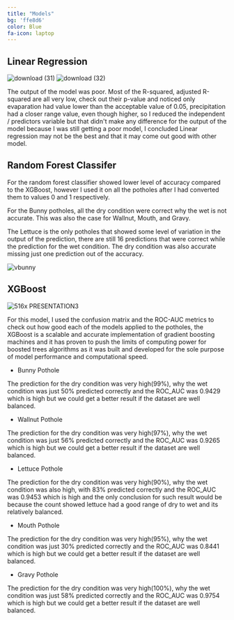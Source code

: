 ```yaml
---
title: "Models"
bg: 'ffe8d6'
color: Blue
fa-icon: laptop
---
```


## Linear Regression
![download (31)](https://user-images.githubusercontent.com/77670180/144385881-64742428-bbb8-4713-b222-33237778d9c3.png)
![download (32)](https://user-images.githubusercontent.com/77670180/144385898-0933395b-047b-4fce-a22e-4f205b4a6e77.png)

The output of the model was poor. Most of the R-squared, adjusted R-squared are all very low, check out their p-value and noticed only evaparation had value lower than the acceptable value of 0.05, precipitation had a closer range value, even though higher, so I reduced the independent / predictors variable but that didn't make any difference for the output of the model because I was still getting a poor model, I concluded Linear regression may not be the best and that it may come out good with other model. 

## Random Forest Classifer

For the random forest classifier showed lower level of accuracy compared to the XGBoost, however I used it on all the potholes after I had converted them to values 0 and 1 respectively.

For the Bunny potholes, all the dry condition were correct why the wet is not accurate. This was also the case for Wallnut, Mouth, and Gravy.

The Lettuce is the only potholes that showed some level of variation in the output of the prediction, there are still 16 predictions that were correct while the prediction for the wet condition. The dry condition was also accurate missing just one prediction out of the accuracy.

![vbunny](https://user-images.githubusercontent.com/77670180/144393788-cd8a8e3c-0694-409b-855f-115c9cce4d0f.png)

## XGBoost
![516x PRESENTATION3](https://user-images.githubusercontent.com/77670180/144388289-27769811-dc74-4ba4-9927-7121c25e89c6.png)

For this model, I used the confusion matrix and the ROC-AUC metrics to check out how good each of the models applied to the potholes, the XGBoost is a scalable and accurate implementation of gradient boosting machines and it has proven to push the limits of computing power for boosted trees algorithms as it was built and developed for the sole purpose of model performance and computational speed.

- Bunny Pothole

The prediction for the dry condition was very high(99%), why the wet condition was just 50% predicted correctly and the ROC_AUC was 0.9429 which is high but we could get a better result if the dataset are well balanced.

- Wallnut Pothole

The prediction for the dry condition was very high(97%), why the wet condition was just 56% predicted correctly and the ROC_AUC was 0.9265 which is high but we could get a better result if the dataset are well balanced.

- Lettuce Pothole

The prediction for the dry condition was very high(90%), why the wet condition was also high, with 83% predicted correctly and the ROC_AUC was 0.9453 which is high and the only conclusion for such result would be because the count showed lettuce had a good range of dry to wet and its relatively balanced.

- Mouth Pothole

The prediction for the dry condition was very high(95%), why the wet condition was just 30% predicted correctly and the ROC_AUC was 0.8441 which is high but we could get a better result if the dataset are well balanced.

- Gravy Pothole

The prediction for the dry condition was very high(100%), why the wet condition was just 58% predicted correctly and the ROC_AUC was 0.9754 which is high but we could get a better result if the dataset are well balanced.
